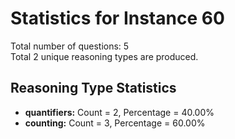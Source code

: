 # Statistics for Instance 60<br/>
Total number of questions: 5<br/>
Total 2 unique reasoning types are produced.<br/>
## Reasoning Type Statistics<br/>
- **quantifiers:** Count = 2, Percentage = 40.00%<br/>
- **counting:** Count = 3, Percentage = 60.00%<br/>
